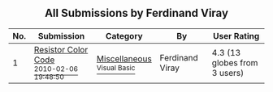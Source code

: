 ﻿<div align="center">

## All Submissions by Ferdinand Viray

</div>

No.  | Submission | Category | By   | User Rating
---- | ---------- | -------- | ---- | -----------
1 | [Resistor Color Code<br /><sup>2010-02-06 19:48:50</sup>](https://github.com/Planet-Source-Code/ferdinand-viray-resistor-color-code__1-72904) | [Miscellaneous<br /><sup>Visual Basic</sup>](../ByCategory/miscellaneous__1-1.md) | Ferdinand Viray | 4.3 (13 globes from 3 users)
